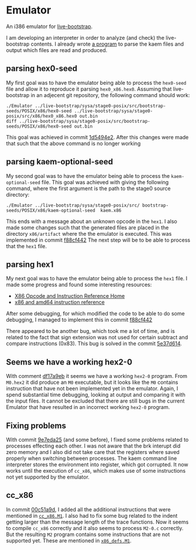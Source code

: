 # Emulator
An i386 emulator for [live-bootstrap](https://github.com/fosslinux/live-bootstrap/).

I am developing an interpreter in order to analyze (and check) the live-bootstrap
contents. I already wrote [a program](https://www.iwriteiam.nl/livebootstrap.html#Parser)
to parse the kaem files and output which files are read and produced. 

## parsing hex0-seed

My first goal was to have the emulator being able to process the `hex0-seed` file
and allow it to reproduce it parsing `hex0_x86.hex0`. Assuming that live-bootstrap
in an adjecent git repository, the following command should work:

```
./Emulator ../live-bootstrap/sysa/stage0-posix/src/bootstrap-seeds/POSIX/x86/hex0-seed ../live-bootstrap/sysa/stage0-posix/src/x86/hex0_x86.hex0 out.bin
diff ../live-bootstrap/sysa/stage0-posix/src/bootstrap-seeds/POSIX/x86/hex0-seed out.bin
```
This goal was achieved in commit [1d5494e2](https://github.com/FransFaase/Emulator/tree/1d5494e262fbfffa3064ee2de3e485b1609f8cd4).
After this changes were made that such that the above command is no longer working

## parsing kaem-optional-seed

My second goal was to have the emulator being able to process the `kaem-optional-seed` file.
This goal was achieved with giving the following command, where the first argument is the
path to the stage0 source directory:
```
./Emulator ../live-bootstrap/sysa/stage0-posix/src/ bootstrap-seeds/POSIX/x86/kaem-optional-seed  kaem.x86
```
This ends with a message about an unknown opcode in the `hex1`.
I also made some changes such that the generated files are placed in the directory
`x86/artifact` where the the emulator is executed.
This was implemented in commit [f88cf442](https://github.com/FransFaase/Emulator/tree/f88cf442fc03696d4dbe78c2b5c678c8818476ff)
The next step will be to be able to process that the `hex1` file.

## parsing hex1

My next goal was to have the emulator being able to process the `hex1` file.
I made some progress and found some interesting resources:
* [X86 Opcode and Instruction Reference Home](http://ref.x86asm.net/geek.html#two-byte)
* [x86 and amd64 instruction reference](https://www.felixcloutier.com/x86/)

After some debugging, for which modified the code to be able to do some debugging,
I managed to implement this in commit [f88cf442](https://github.com/FransFaase/Emulator/tree/f88cf442fc03696d4dbe78c2b5c678c8818476ff)

There appeared to be another bug, which took me a lot of time, and is related to the fact
that sign extension was not used for certain subtract and compare instructions (0x83).
This bug is solved in the commit [5e37d614](https://github.com/FransFaase/Emulator/commit/5e37d614427c412a11375fbfb90e8c4a089b3323).

## Seems we have a working hex2-0

With comment [df17a9eb](https://github.com/FransFaase/Emulator/commit/df17a9eb9716b81b3212472286a8ee404b223871)
it seems we have a working `hex2-0` program. From `M0.hex2` it did produce an `M0` executable,
but it looks like the `M0` contains instruction that have not been implemented yet
in the emulator. Again, I spend substantial time debugging, looking at output
and comparing it with the input files. It cannot be excluded that there are still
bugs in the current Emulator that have resulted in an incorrect working `hex2-0`
program.

## Fixing problems

With commit [9e7eda25](https://github.com/FransFaase/Emulator/commit/9e7eda2556d4d0777943cde7b1cef785ca912ccb)
(and some before), I fixed some problems related to processes effecting each other.
I was not aware that the brk interupt did zero memory and I also did not take care
that the registers where saved properly when switching between processes. The kaem
command line interpreter stores the environment into register, which got corrupted.
It now works until the execution of `cc_x86`, which makes use of some instructions not
yet supported by the emulator.

## cc_x86

In commit [00c51a9d](https://github.com/FransFaase/Emulator/commit/00c51a9de355e09f77474ec6f59f4b2007d37c0c),
I added all the additional instructions that were mentioned in [`cc_x86.M1`](https://github.com/oriansj/stage0-posix-x86/blob/991f9b91b1b99bbb613a87cac619ba32b9555e88/cc_x86.M1). I also had to fix some bug related to the indent getting larger than the
message length of the trace functions. Now it seems to compile `cc_x86` correctly and
it also seems to process `M2-0.c` correctly. But the resulting `M2` program contains
some instructions that are not supported yet. These are mentioned in
[`x86_defs.M1`](https://github.com/oriansj/stage0-posix-x86/blob/991f9b91b1b99bbb613a87cac619ba32b9555e88/x86_defs.M1).
